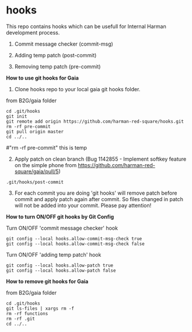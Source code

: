 # hooks
This repo contains hooks which can be usefull for Internal Harman development process.

1. Commit message checker (commit-msg)

2. Adding temp patch (post-commit)

3. Removing temp patch (pre-commit)


**How to use git hooks for Gaia**

1) Clone hooks repo to your local gaia git hooks folder.

from B2G/gaia folder
```
cd .git/hooks
git init
git remote add origin https://github.com/harman-red-square/hooks.git
rm -rf pre-commit
git pull origin master
cd ../..
```
#"rm -rf pre-commit" this is temp 

2) Apply patch on clean branch (Bug 1142855 - Implement softkey feature on the simple phone from https://github.com/harman-red-square/gaia/pull/5)
```
.git/hooks/post-commit
```

3) For each commit you are doing 'git hooks' will remove patch before commit and apply patch again after commit.
So files changed in patch will not be added into your commit.
Please pay attention!

**How to turn ON/OFF git hooks by Git Config**

Turn ON/OFF 'commit message checker' hook
```
git config --local hooks.allow-commit-msg-check true
git config --local hooks.allow-commit-msg-check false
```
Turn ON/OFF 'adding temp patch' hook

```
git config --local hooks.allow-patch true
git config --local hooks.allow-patch false
```

**How to remove git hooks for Gaia**

from B2G/gaia folder
```
cd .git/hooks
git ls-files | xargs rm -f
rm -rf functions
rm -rf .git
cd ../..
```
